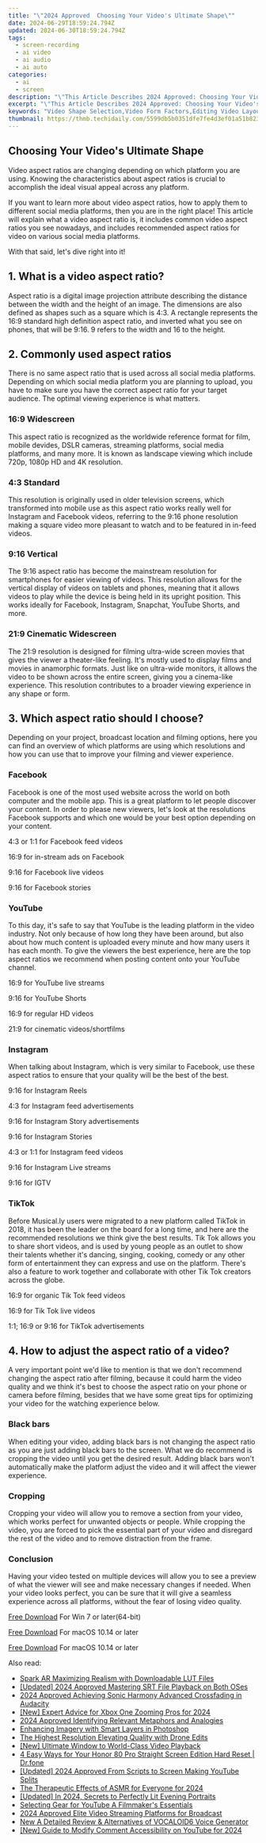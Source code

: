 ```yaml
---
title: "\"2024 Approved  Choosing Your Video's Ultimate Shape\""
date: 2024-06-29T18:59:24.794Z
updated: 2024-06-30T18:59:24.794Z
tags: 
  - screen-recording
  - ai video
  - ai audio
  - ai auto
categories: 
  - ai
  - screen
description: "\"This Article Describes 2024 Approved: Choosing Your Video's Ultimate Shape\""
excerpt: "\"This Article Describes 2024 Approved: Choosing Your Video's Ultimate Shape\""
keywords: "Video Shape Selection,Video Form Factors,Editing Video Layout,Optimal Video Design,Video Aspect Ratio Choice,Finalizing Video Format,Custom Video Configuration"
thumbnail: https://thmb.techidaily.com/5599db5b0351dfe7fe4d3ef01a51b823176684e86c63c43fb2d60eaab80af0aa.jpg
---
```


## Choosing Your Video's Ultimate Shape

Video aspect ratios are changing depending on which platform you are using. Knowing the characteristics about aspect ratios is crucial to accomplish the ideal visual appeal across any platform.

If you want to learn more about video aspect ratios, how to apply them to different social media platforms, then you are in the right place! This article will explain what a video aspect ratio is, it includes common video aspect ratios you see nowadays, and includes recommended aspect ratios for video on various social media platforms.

With that said, let's dive right into it!

## 1\. What is a video aspect ratio?

Aspect ratio is a digital image projection attribute describing the distance between the width and the height of an image. The dimensions are also defined as shapes such as a square which is 4:3\. A rectangle represents the 16:9 standard high definition aspect ratio, and inverted what you see on phones, that will be 9:16\. 9 refers to the width and 16 to the height.

## 2\. Commonly used aspect ratios

There is no same aspect ratio that is used across all social media platforms. Depending on which social media platform you are planning to upload, you have to make sure you have the correct aspect ratio for your target audience. The optimal viewing experience is what matters.

### 16:9 Widescreen

This aspect ratio is recognized as the worldwide reference format for film, mobile devides, DSLR cameras, streaming platforms, social media platforms, and many more. It is known as landscape viewing which include 720p, 1080p HD and 4K resolution.

### 4:3 Standard

This resolution is originally used in older television screens, which transformed into mobile use as this aspect ratio works really well for Instagram and Facebook videos, referring to the 9:16 phone resolution making a square video more pleasant to watch and to be featured in in-feed videos.

### 9:16 Vertical

The 9:16 aspect ratio has become the mainstream resolution for smartphones for easier viewing of videos. This resolution allows for the vertical display of videos on tablets and phones, meaning that it allows videos to play while the device is being held in its upright position. This works ideally for Facebook, Instagram, Snapchat, YouTube Shorts, and more.

### 21:9 Cinematic Widescreen

The 21:9 resolution is designed for filming ultra-wide screen movies that gives the viewer a theater-like feeling. It's mostly used to display films and movies in anamorphic formats. Just like on ultra-wide monitors, it allows the video to be shown across the entire screen, giving you a cinema-like experience. This resolution contributes to a broader viewing experience in any shape or form.

## 3\. Which aspect ratio should I choose?

Depending on your project, broadcast location and filming options, here you can find an overview of which platforms are using which resolutions and how you can use that to improve your filming and viewer experience.

### Facebook

Facebook is one of the most used website across the world on both computer and the mobile app. This is a great platform to let people discover your content. In order to please new viewers, let's look at the resolutions Facebook supports and which one would be your best option depending on your content.

4:3 or 1:1 for Facebook feed videos

16:9 for in-stream ads on Facebook

9:16 for Facebook live videos

9:16 for Facebook stories

### YouTube

To this day, it's safe to say that YouTube is the leading platform in the video industry. Not only because of how long they have been around, but also about how much content is uploaded every minute and how many users it has each month. To give the viewers the best experience, here are the top aspect ratios we recommend when posting content onto your YouTube channel.

16:9 for YouTube live streams

9:16 for YouTube Shorts

16:9 for regular HD videos

21:9 for cinematic videos/shortfilms

### Instagram

When talking about Instagram, which is very similar to Facebook, use these aspect ratios to ensure that your quality will be the best of the best.

9:16 for Instagram Reels

4:3 for Instagram feed advertisements

9:16 for Instagram Story advertisements

9:16 for Instagram Stories

4:3 or 1:1 for Instagram feed videos

9:16 for Instagram Live streams

9:16 for IGTV

### TikTok

Before Musical.ly users were migrated to a new platform called TikTok in 2018, it has been the leader on the board for a long time, and here are the recommended resolutions we think give the best results. Tik Tok allows you to share short videos, and is used by young people as an outlet to show their talents whether it's dancing, singing, cooking, comedy or any other form of entertainment they can express and use on the platform. There's also a feature to work together and collaborate with other Tik Tok creators across the globe.

16:9 for organic Tik Tok feed videos

16:9 for Tik Tok live videos

1:1; 16:9 or 9:16 for TikTok advertisements

## 4\. How to adjust the aspect ratio of a video?

A very important point we'd like to mention is that we don't recommend changing the aspect ratio after filming, because it could harm the video quality and we think it's best to choose the aspect ratio on your phone or camera before filming, besides that we have some great tips for optimizing your video for the watching experience below.

### Black bars

When editing your video, adding black bars is not changing the aspect ratio as you are just adding black bars to the screen. What we do recommend is cropping the video until you get the desired result. Adding black bars won't automatically make the platform adjust the video and it will affect the viewer experience.

### Cropping

Cropping your video will allow you to remove a section from your video, which works perfect for unwanted objects or people. While cropping the video, you are forced to pick the essential part of your video and disregard the rest of the video and to remove distraction from the frame.

### Conclusion

Having your video tested on multiple devices will allow you to see a preview of what the viewer will see and make necessary changes if needed. When your video looks perfect, you can be sure that it will give a seamless experience across all platforms, without the fear of losing video quality.

[Free Download](https://tools.techidaily.com/wondershare/filmora/download/) For Win 7 or later(64-bit)

[Free Download](https://tools.techidaily.com/wondershare/filmora/download/) For macOS 10.14 or later

[Free Download](https://tools.techidaily.com/wondershare/filmora/download/) For macOS 10.14 or later

<ins class="adsbygoogle"
     style="display:block"
     data-ad-format="autorelaxed"
     data-ad-client="ca-pub-7571918770474297"
     data-ad-slot="1223367746"></ins>

<ins class="adsbygoogle"
     style="display:block"
     data-ad-format="autorelaxed"
     data-ad-client="ca-pub-7571918770474297"
     data-ad-slot="1223367746"></ins>



<ins class="adsbygoogle"
     style="display:block"
     data-ad-client="ca-pub-7571918770474297"
     data-ad-slot="8358498916"
     data-ad-format="auto"
     data-full-width-responsive="true"></ins>


<span class="atpl-alsoreadstyle">Also read:</span>
<div><ul>
<li><a href="https://fox-http.techidaily.com/spark-ar-maximizing-realism-with-downloadable-lut-files/"><u>Spark AR  Maximizing Realism with Downloadable LUT Files</u></a></li>
<li><a href="https://fox-http.techidaily.com/updated-2024-approved-mastering-srt-file-playback-on-both-oses/"><u>[Updated] 2024 Approved  Mastering SRT File Playback on Both OSes</u></a></li>
<li><a href="https://fox-http.techidaily.com/2024-approved-achieving-sonic-harmony-advanced-crossfading-in-audacity/"><u>2024 Approved  Achieving Sonic Harmony  Advanced Crossfading in Audacity</u></a></li>
<li><a href="https://fox-http.techidaily.com/new-expert-advice-for-xbox-one-zooming-pros-for-2024/"><u>[New] Expert Advice for Xbox One Zooming Pros for 2024</u></a></li>
<li><a href="https://fox-http.techidaily.com/2024-approved-identifying-relevant-metaphors-and-analogies/"><u>2024 Approved  Identifying Relevant Metaphors and Analogies</u></a></li>
<li><a href="https://fox-http.techidaily.com/enhancing-imagery-with-smart-layers-in-photoshop/"><u>Enhancing Imagery with Smart Layers in Photoshop</u></a></li>
<li><a href="https://fox-http.techidaily.com/the-highest-resolution-elevating-quality-with-drone-edits/"><u>The Highest Resolution  Elevating Quality with Drone Edits</u></a></li>
<li><a href="https://some-guidance.techidaily.com/new-ultimate-window-to-world-class-video-playback/"><u>[New] Ultimate Window to World-Class Video Playback</u></a></li>
<li><a href="https://phone-solutions.techidaily.com/4-easy-ways-for-your-honor-80-pro-straight-screen-edition-hard-reset-drfone-by-drfone-reset-android-reset-android/"><u>4 Easy Ways for Your Honor 80 Pro Straight Screen Edition Hard Reset | Dr.fone</u></a></li>
<li><a href="https://youtube-lab.techidaily.com/ed-2024-approved-from-scripts-to-screen-making-youtube-splits/"><u>[Updated] 2024 Approved  From Scripts to Screen  Making YouTube Splits</u></a></li>
<li><a href="https://some-skills.techidaily.com/the-therapeutic-effects-of-asmr-for-everyone-for-2024/"><u>The Therapeutic Effects of ASMR for Everyone for 2024</u></a></li>
<li><a href="https://screen-capture.techidaily.com/updated-in-2024-secrets-to-perfectly-lit-evening-portraits/"><u>[Updated] In 2024, Secrets to Perfectly Lit Evening Portraits</u></a></li>
<li><a href="https://youtube-videos.techidaily.com/selecting-gear-for-youtube-a-filmmakers-essentials/"><u>Selecting Gear for YouTube  A Filmmaker's Essentials</u></a></li>
<li><a href="https://article-posts.techidaily.com/2024-approved-elite-video-streaming-platforms-for-broadcast/"><u>2024 Approved  Elite Video Streaming Platforms for Broadcast</u></a></li>
<li><a href="https://ai-voice.techidaily.com/new-a-detailed-review-and-alternatives-of-vocaloid6-voice-generator/"><u>New A Detailed Review & Alternatives of VOCALOID6 Voice Generator</u></a></li>
<li><a href="https://eaxpv-info.techidaily.com/new-guide-to-modify-comment-accessibility-on-youtube-for-2024/"><u>[New] Guide to Modify Comment Accessibility on YouTube for 2024</u></a></li>
</ul></div>
